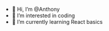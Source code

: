 - 👋 Hi, I’m @Anthony
- 👀 I’m interested in coding
- 🌱 I’m currently learning React basics


<!---
AnthonyRaju07/AnthonyRaju07 is a ✨ special ✨ repository because its `README.md` (this file) appears on your GitHub profile.
You can click the Preview link to take a look at your changes.
--->
